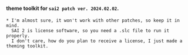 #### theme toolkit for `sai2 patch ver. 2024.02.02`. 
```
* I'm almost sure, it won't work with other patches, so keep it in mind.
  SAI 2 is license software, so you need a .slc file to run it properly.
  I don't care, how do you plan to receive a license, I just made a theming toolkit.
```
